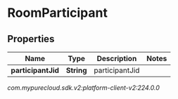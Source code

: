 # RoomParticipant


## Properties

| Name | Type | Description | Notes |
| ------------ | ------------- | ------------- | ------------- |
| **participantJid** | **String** | participantJid |  |




_com.mypurecloud.sdk.v2:platform-client-v2:224.0.0_
